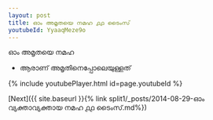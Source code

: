 ```yaml
---
layout: post
title: ഓം അമൃതയെ നമഹ ൧൧ ടൈംസ്
youtubeId: YyaaqMeze9o
---
```

 
 
 ഓം അമൃതയെ നമഹ 
 
 -  ആരാണ് അമൃതിനെപ്പോലെയുള്ളത് 
 
  
 
  
 
 
 
 
 
 


{% include youtubePlayer.html id=page.youtubeId %}
 
[Next]({{ site.baseurl }}{% link  split1/_posts/2014-08-29-ഓം വ്യക്താവ്യക്തായ നമഹ ൧൧ ടൈംസ്.md%})
 
